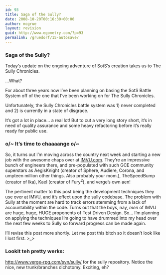 ```yaml
---
id: 93
title: Saga of the Sully?
date: 2008-10-20T00:16:30+00:00
author: mcgrue
layout: revision
guid: http://www.egometry.com/?p=93
permalink: /gruedorf/15-autosave/
---
```

### Saga of the Sully?

Today&#8217;s update on the ongoing adventure of SotS&#8217;s creation takes us to The Sully Chronicles.

&#8230;What? 

For about three years now I&#8217;ve been planning on basing the SotS Battle System off of the one that I&#8217;ve been working on for The Sully Chronicles. 

Unfortunately, the Sully Chronicles battle system was 1) never completed and 2) is currently in a state of disgrace.

It&#8217;s got a lot in place&#8230; a real lot! But to cut a very long story short, it&#8217;s in need of quality assurance and some heavy refactoring before it&#8217;s really ready for public use.

### o/~ It&#8217;s time to chaaaange o/~

So, it turns out I&#8217;m moving across the country next week and starting a new job with the awesome chaps over at <a href=http://IMVU.com>IMVU.com</a>. They&#8217;re an impressive bunch of engineers there, and pre-populated with such GCE community superstars as AegisKnight (creator of Sphere, Audiere, Corona, and umpteen million other things. Also probably your mom.), TheSpeedBump (creator of Ika), Kael (creator of Fury<sup>2</sup>), and verge&#8217;s own aen!

The pertinent matter to this post being the development techniques they use over at IMVU, and it&#8217;s effect upon the sully codebase. The problem with Sully at the moment are hard to track errors stemming from a lack of accountability within the code. Turns out that the boys, nay, _men_ of IMVU are huge, huge, HUGE proponents of Test Driven Design. So&#8230; I&#8217;m planning on applying the techniques I&#8217;m going to have drummed into my head over the next few weeks to Sully so forward progress can be made again.

I&#8217;ll revise this post more shortly. Let me post this bitch so it doesn&#8217;t look like I lost first. >_> 

### Lookit teh pretty werks:

<a href=http://www.verge-rpg.com/svn/sully/>http://www.verge-rpg.com/svn/sully/</a> for the sully repository. Notice the nice, new trunk/branches dichotomy. Exciting, eh?